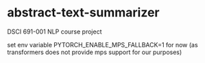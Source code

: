 # abstract-text-summarizer
DSCI 691-001 NLP course project

set env variable PYTORCH_ENABLE_MPS_FALLBACK=1 for now (as transformers does not provide mps support for our purposes)